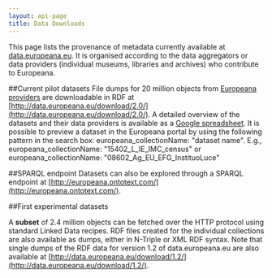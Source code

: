 ```yaml
---
layout: api-page
title: Data Downloads
---
```

This page lists the provenance of metadata currently available at [data.europeana.eu](http://data.europeana.eu). It is organised according to the data aggregators or data providers (individual museums, libraries and archives) who contribute to Europeana.

##Current pilot datasets
File dumps for 20 million objects from [Europeana providers](http://europeana.eu/portal/europeana-contributors.html) are downloadable in RDF at [http://data.europeana.eu/download/2.0/](http://data.europeana.eu/download/2.0/). A detailed overview of the datasets and their data providers is available as a [Google spreadsheet](https://docs.google.com/spreadsheet/ccc?key=0AsHgkgfrIiQ3dHRNaFpGeHVUNFJMazd6WkVEQ21NeHc#gid=0). It is possible to preview a dataset in the Europeana portal by using the following pattern in the search box: europeana_collectionName: &quot;dataset name&quot;. E.g., europeana_collectionName: &quot;15402_L_IE_IMC_census&quot; or europeana_collectionName: &quot;08602_Ag_EU_EFG_InstituoLuce&quot;</p>

##SPARQL endpoint
Datasets can also be explored through a SPARQL endpoint at [http://europeana.ontotext.com/](http://europeana.ontotext.com/).

##First experimental datasets

A **subset** of 2.4 million objects can be fetched over the HTTP protocol using standard Linked Data recipes. RDF files created for the individual collections are also available as dumps, either in N-Triple or XML RDF syntax. Note that single dumps of the RDF data for version 1.2 of data.europeana.eu are also available at [http://data.europeana.eu/download/1.2/](http://data.europeana.eu/download/1.2/).
